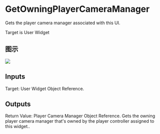 # GetOwningPlayerCameraManager

Gets the player camera manager associated with this UI.

Target is User Widget

## 图示

![]($-20221218-20294335.png)

## Inputs

Target: User Widget Object Reference.  

## Outputs

Return Value: Player Camera Manager Object Reference. Gets the owning player camera manager that's owned by the player controller assigned to this widget..

